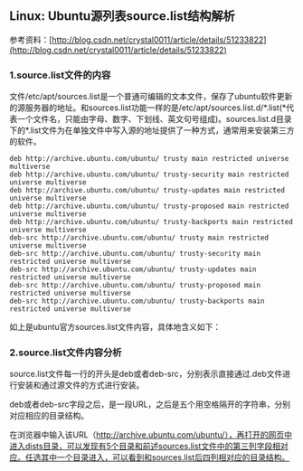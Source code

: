 ## Linux: Ubuntu源列表source.list结构解析

参考资料：[http://blog.csdn.net/crystal0011/article/details/51233822](http://blog.csdn.net/crystal0011/article/details/51233822)

### 1.source.list文件的内容

文件/etc/apt/sources.list是一个普通可编辑的文本文件，保存了ubuntu软件更新的源服务器的地址。和sources.list功能一样的是/etc/apt/sources.list.d/\*.list\(\*代表一个文件名，只能由字母、数字、下划线、英文句号组成\)。sources.list.d目录下的\*.list文件为在单独文件中写入源的地址提供了一种方式，通常用来安装第三方的软件。

```shell
deb http://archive.ubuntu.com/ubuntu/ trusty main restricted universe multiverse
deb http://archive.ubuntu.com/ubuntu/ trusty-security main restricted universe multiverse
deb http://archive.ubuntu.com/ubuntu/ trusty-updates main restricted universe multiverse
deb http://archive.ubuntu.com/ubuntu/ trusty-proposed main restricted universe multiverse
deb http://archive.ubuntu.com/ubuntu/ trusty-backports main restricted universe multiverse
deb-src http://archive.ubuntu.com/ubuntu/ trusty main restricted universe multiverse
deb-src http://archive.ubuntu.com/ubuntu/ trusty-security main restricted universe multiverse
deb-src http://archive.ubuntu.com/ubuntu/ trusty-updates main restricted universe multiverse
deb-src http://archive.ubuntu.com/ubuntu/ trusty-proposed main restricted universe multiverse
deb-src http://archive.ubuntu.com/ubuntu/ trusty-backports main restricted universe multiverse
```
如上是ubuntu官方sources.list文件内容，具体地含义如下：

### 2.source.list文件内容分析

source.list文件每一行的开头是deb或者deb-src，分别表示直接通过.deb文件进行安装和通过源文件的方式进行安装。

deb或者deb-src字段之后，是一段URL，之后是五个用空格隔开的字符串，分别对应相应的目录结构。

在浏览器中输入该URL（http://archive.ubuntu.com/ubuntu/），再打开的网页中进入dists目录，可以发现有5个目录和前述sources.list文件中的第三列字段相对应。任选其中一个目录进入，可以看到和sources.list后四列相对应的目录结构。